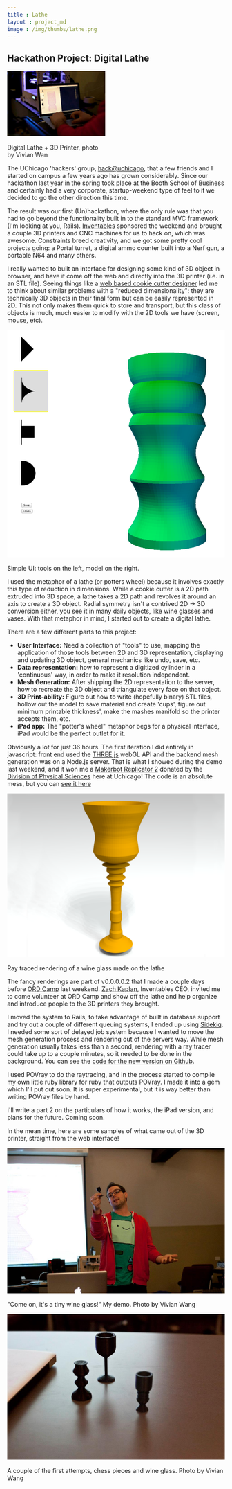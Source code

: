 ```yaml
---
title : Lathe
layout : project_md
image : /img/thumbs/lathe.png
---
```


## Hackathon Project: Digital Lathe
<div class="img left" style="max-width:45%;"><a href="/img/projects/lathe_at_hackathon.jpg" class="gallery"><img src="/img/projects/lathe_at_hackathon.jpg" /></a><p class="caption">Digital Lathe + 3D Printer, photo by Vivian Wan</p></div>


The UChicago 'hackers' group, [hack@uchicago](http://hack.uchicago.edu), that a few friends and I started on campus a few years ago has grown considerably. Since our hackathon last year in the spring took place at the Booth School of Business and certainly had a very corporate, startup-weekend type of feel to it we decided to go the other direction this time. 

The result was our first (Un)hackathon, where the only rule was that you had to go beyond the functionality built in to the standard MVC framework (I'm looking at you, Rails). [Inventables](http://inventables.com) sponsored the weekend and brought a couple 3D printers and CNC machines for us to hack on, which was awesome. Constraints breed creativity, and we got some pretty cool projects going: a Portal turret, a digital ammo counter built into a Nerf gun, a portable N64 and many others.

I really wanted to built an interface for designing some kind of 3D object in browser, and have it come off the web and directly into the 3D printer (i.e. in an STL file). Seeing things like a [web based cookie cutter designer](http://cookiecaster.com/) led me to think about similar problems with a "reduced dimensionality": they are technically 3D objects in their final form but can be easily represented in 2D. This not only makes them quick to store and transport, but this class of objects is much, much easier to modify with the 2D tools we have (screen, mouse, etc).
<div class="img right"><a href="/img/projects/lathe_interface.png" class="gallery"><img src="/img/projects/lathe_interface.png" /></a><p class="caption">Simple UI: tools on the left, model on the right.</p></div>
I used the metaphor of a lathe (or potters wheel) because it involves exactly this type of reduction in dimensions. While a cookie cutter is a 2D path extruded into 3D space, a lathe takes a 2D path and revolves it around an axis to create a 3D object. Radial symmetry isn't a contrived 2D -> 3D conversion either, you see it in many daily objects, like wine glasses and vases. With that metaphor in mind, I started out to create a digital lathe. 


There are a few different parts to this project:

- __User Interface:__ Need a collection of "tools" to use, mapping the application of those tools between 2D and 3D representation, displaying and updating 3D object, general mechanics like undo, save, etc. 
- __Data representation:__ how to represent a digitized cylinder in a 'continuous' way, in order to make it resolution independent. 
- __Mesh Generation:__ After shipping the 2D representation to the server, how to recreate the 3D object and triangulate every face on that object. 
- __3D Print-ability:__ Figure out how to write (hopefully binary) STL files, hollow out the model to save material and create 'cups', figure out minimum printable thickness', make the mashes manifold so the printer accepts them, etc. 
- __iPad app:__ The "potter's wheel" metaphor begs for a physical interface, iPad would be the perfect outlet for it. 

Obviously a lot for just 36 hours. The first iteration I did entirely in javascript: front end used the [THREE.js](http://mrdoob.github.com/three.js/ "THREE.js") webGL API and the backend mesh generation was on a Node.js server. That is what I showed during the demo last weekend, and it won me a [Makerbot Replicator 2](https://store.makerbot.com/replicator2.html "Makerbot Replicator 2") donated by the [Division of Physical Sciences](http://psd.uchicago.edu/) here at Uchicago! The code is an absolute mess, but you can [see it here](https://github.com/paulkaplan/Experiments/tree/gh-pages/Lathe/node) 

<div class="img left"><a href="/img/thumbs/lathe.png" class="gallery"><img src="/img/thumbs/lathe.png" /></a><p class="caption">Ray traced rendering of a wine glass made on the lathe</p></div>

The fancy renderings are part of v0.0.0.0.2 that I made a couple days before [ORD Camp](http://ordcamp.com/ "ORD Camp") last weekend. [Zach Kaplan](http://about.me/zachkaplan "Zach at about.me"), Inventables CEO, invited me to come volunteer at ORD Camp and show off the lathe and help organize and introduce people to the 3D printers they brought.


I moved the system to Rails, to take advantage of built in database support and try out a couple of different queuing systems, I ended up using [Sidekiq](https://github.com/mperham/sidekiq "sidekiq"). I needed some sort of delayed job system because I wanted to move the mesh generation process and rendering out of the servers way. While mesh generation usually takes less than a second, rendering with a ray tracer could take up to a couple minutes, so it needed to be done in the background. You can see the [code for the new version on Github](https://github.com/paulkaplan/Lathe). 

I used POVray to do the raytracing, and in the process started to compile my own little ruby library for ruby that outputs POVray. I made it into a gem which I'll put out soon. It is super experimental, but it is way better than writing POVray files by hand.

I'll write a part 2 on the particulars of how it works, the iPad version, and plans for the future. Coming soon.

In the mean time, here are some samples of what came out of the 3D printer, straight from the web interface!
<div class="img right"><a href="/img/projects/lathe_samples3.jpg" class="gallery"><img src="/img/projects/lathe_samples3.jpg" /></a><p class="caption">"Come on, it's a tiny wine glass!" My demo. Photo by Vivian Wang</p></div>
<div class="img"><a href="/img/projects/lathe_samples.jpg" class="gallery"><img src="/img/projects/lathe_samples.jpg" /></a><p class="caption">A couple of the first attempts, chess pieces and wine glass. Photo by Vivian Wang</p></div>
